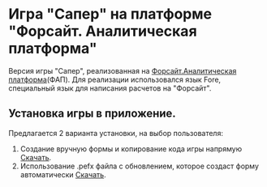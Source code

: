 # Игра "Сапер" на платформе "Форсайт. Аналитическая платформа"

Версия игры "Сапер", реализованная на [Форсайт.Аналитическая платформа](https://www.fsight.ru/download/)(ФАП). 
Для реализации использовался язык Fore, специальный язык для написания расчетов на "Форсайт".

## Установка игры в приложение.

Предлагается 2 варианта установки, на выбор пользователя:

1. Создание вручную формы и копирование кода игры напрямую [Cкачать](https://raw.githubusercontent.com/DarkwingDuck48/mineswapper/master/%D0%A1%D0%B0%D0%BF%D0%B5%D1%80.txt).
2. Использование .pefx файла с обновлением, которое создаст форму автоматически [Скачать](https://github.com/DarkwingDuck48/mineswapper/raw/master/%D0%A1%D0%B0%D0%BF%D0%B5%D1%80.pefx).




